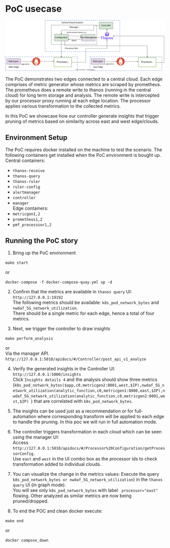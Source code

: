 # PoC usecase
![demofigure](../../../../docs/images/pocv2.svg)

The PoC demonstrates two edges connected to a central cloud. Each edge comprises of metric generator whose metrics are scraped by prometheus. The prometheus does a remote write to thanos (running in the central cloud) for long term storage and analysis. The remote write is intercepted by our processor proxy running at each edge location. The processor applies various transformation to the collected metrics.

In this PoC we showcase how our controller generate insights that trigger pruning of metrics based on similarity across east and west edge/clouds.

## Environment Setup

The PoC requires docker installed on the machine to test the scenario. The following containers get installed when the PoC environment is bought up.\
Central containers:
- `thanos-receive`
- `thanos-query`
- `thanos-ruler`
- `ruler-config`
- `alertmanager`
- `controller`
- `manager`\
Edge containers:
- `metricgen1,2`
- `prometheus1,2`
- `pmf_processsor1,2`

## Running the PoC story

1. Bring up the PoC environment  
```commandline
make start
```
or 
```commandline
docker-compose -f docker-compose-quay.yml up -d
```
2. Confirm that the metrics are available in `thanos query` UI: `http://127.0.0.1:19192`    
The following metrics should be available: `k8s_pod_network_bytes` and `nwdaf_5G_network_utilization`.    
There should be a single metric for each edge, hence a total of four metrics.

3. Next, we trigger the controller to draw insights  
```commandline
make perform_analysis
```
or  
Via the manager API. `http://127.0.0.1:5010/apidocs/#/Controller/post_api_v1_analyze`

4. Verify the generated insights in the Controller UI: `http://127.0.0.1:5000/insights`  
Click `Insights details 4` and the analysis should show three metrics
(`k8s_pod_network_bytes($app,c0,metricgen2:8001,west,$IP),nwdaf_5G_network_utilization(analytic_function,c0,metricgen1:8000,east,$IP),nwdaf_5G_network_utilization(analytic_function,c0,metricgen2:8001,west,$IP) `)
that are correlated with `k8s_pod_network_bytes`.

5. The insights can be used just as a recommendation or for full-automation where corresponding transform will be applied to each edge to handle the pruning. In this poc we will run in full automation mode.

6. The controller triggers transformation in each cloud which can be seen using the manager UI:     
Access `http://127.0.0.1:5010/apidocs/#/Processor%20Configuration/getProcessorConfig`.    
Use `east` and `west` in the UI combo box as the processor ids to check transformation added to individual clouds.   

8. You can visualize the change in the metrics values: 
Execute the query `k8s_pod_network_bytes or nwdaf_5G_network_utilization`) in the `thanos query` UI (in graph mode).   
You will see only `k8s_pod_network_bytes` with label ` processor="east"` flowing.
Other analyzed as similar metrics are now being pruned/dropped.

9. To end the POC and clean docker execute:    
```commandline
make end
```
or   
```commandline
docker compose_down
```
